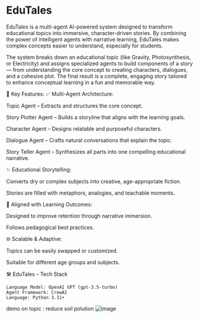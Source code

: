 # EduTales
EduTales is a multi-agent AI-powered system designed to transform educational topics into immersive, character-driven stories. By combining the power of intelligent agents with narrative learning, EduTales makes complex concepts easier to understand, especially for students.

The system breaks down an educational topic (like Gravity, Photosynthesis, or Electricity) and assigns specialized agents to build components of a story — from understanding the core concept to creating characters, dialogues, and a cohesive plot. The final result is a complete, engaging story tailored to enhance conceptual learning in a fun and memorable way.


🧩 Key Features:
 ✅ Multi-Agent Architecture:

Topic Agent – Extracts and structures the core concept.

Story Plotter Agent – Builds a storyline that aligns with the learning goals.

Character Agent – Designs relatable and purposeful characters.

Dialogue Agent – Crafts natural conversations that explain the topic.

Story Teller Agent – Synthesizes all parts into one compelling educational narrative.

✨ Educational Storytelling:

Converts dry or complex subjects into creative, age-appropriate fiction.

Stories are filled with metaphors, analogies, and teachable moments.

🧠 Aligned with Learning Outcomes:

Designed to improve retention through narrative immersion.

Follows pedagogical best practices.

🌐 Scalable & Adaptive:

Topics can be easily swapped or customized.

Suitable for different age groups and subjects.

🛠️ EduTales – Tech Stack

    Language Model: OpenAI GPT (gpt-3.5-turbo)
    Agent Framework: CrewAI
    Language: Python 3.11+

demo on topic : reduce soil polution
![image](https://github.com/user-attachments/assets/a11f1293-2b4d-4079-8cb5-76be2813d5d7)



